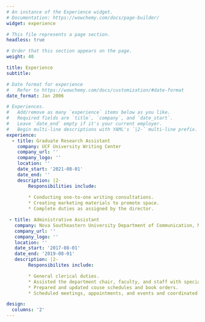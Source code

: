 ```yaml
---
# An instance of the Experience widget.
# Documentation: https://wowchemy.com/docs/page-builder/
widget: experience

# This file represents a page section.
headless: true

# Order that this section appears on the page.
weight: 40

title: Experience
subtitle:

# Date format for experience
#   Refer to https://wowchemy.com/docs/customization/#date-format
date_format: Jan 2006

# Experiences.
#   Add/remove as many `experience` items below as you like.
#   Required fields are `title`, `company`, and `date_start`.
#   Leave `date_end` empty if it's your current employer.
#   Begin multi-line descriptions with YAML's `|2-` multi-line prefix.
experience:
  - title: Graduate Research Assistant
    company: UCF University Writing Center
    company_url: ''
    company_logo: ''
    location: ''
    date_start: '2021-08-01'
    date_end: ''
    description: |2-
        Responsibilities include:
        
        * Conducting one-to-one writing consultations.
        * Creating marketing materials to promote space.
        * Complete duties as assigned by the director.

 - title: Administrative Assistant
   company: Nova Southeastern University Department of Communication, Media, and the Arts
   company_url: ''
   company_logo: '' 
   location: '' 
   date_start: '2017-08-01'
   date_end: '2019-08-01'
   description: |2- 
        Responsibilites include:

        * General clerical duties.
        * Assisted the department chair, faculty, and staff with special projects and recruitment.
        * Prepared and updated couse schedules and book orders.
        * Scheduled meetings, appointments, and events and coordinated travel to ensure timely scheduling.

design:
  columns: '2'
---
```

